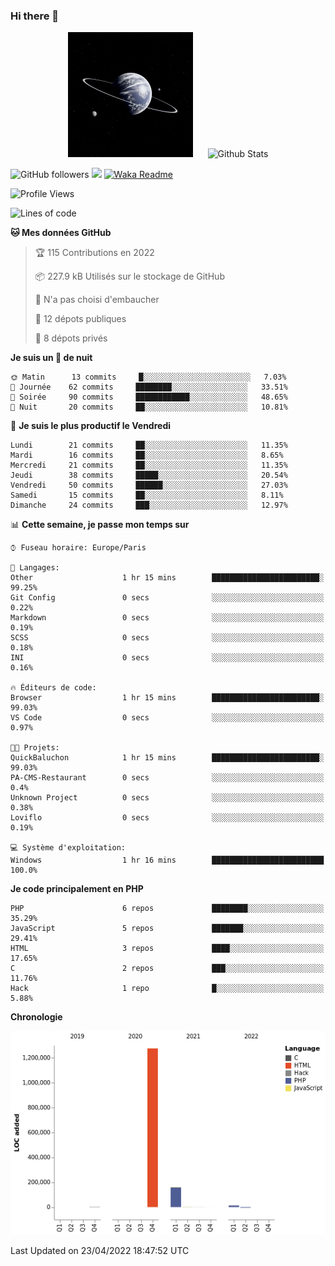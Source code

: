 ### Hi there 👋

<p align="center">
  <img src="https://github.com/Loviflo/Loviflo/blob/main/img/portrait.jpg" alt="Loviflo" height="200" style="margin-right: 20px"/>
  <img src="https://github-readme-stats.vercel.app/api?username=Loviflo&show_icons=true&theme=graywhite" alt="Github Stats" />
</p>

![GitHub followers](https://img.shields.io/github/followers/Loviflo?label=Follow&style=social)
![](https://visitor-badge.glitch.me/badge?page_id=Loviflo.Loviflo)
[![Waka Readme](https://github.com/Loviflo/Loviflo/actions/workflows/update-stats.yml/badge.svg)](https://github.com/Loviflo/Loviflo/actions/workflows/update-stats.yml)

<!--START_SECTION:waka-->
![Profile Views](http://img.shields.io/badge/Vues%20du%20profil-67-blue)

![Lines of code](https://img.shields.io/badge/Depuis%20Hello%20World%2C%20j%27ai%20%C3%A9crit-1%20Million%20Lignes%20de%20code-blue)

**🐱 Mes données GitHub** 

> 🏆 115 Contributions en 2022
 > 
> 📦 227.9 kB Utilisés sur le stockage de GitHub 
 > 
> 🚫 N'a pas choisi d'embaucher
 > 
> 📜 12 dépots publiques 
 > 
> 🔑 8 dépots privés  
 > 
**Je suis un 🦉 de nuit** 

```text
🌞 Matin      13 commits     █░░░░░░░░░░░░░░░░░░░░░░░░   7.03% 
🌆 Journée    62 commits     ████████░░░░░░░░░░░░░░░░░   33.51% 
🌃 Soirée     90 commits     ████████████░░░░░░░░░░░░░   48.65% 
🌙 Nuit       20 commits     ██░░░░░░░░░░░░░░░░░░░░░░░   10.81%

```
📅 **Je suis le plus productif le Vendredi** 

```text
Lundi        21 commits     ██░░░░░░░░░░░░░░░░░░░░░░░   11.35% 
Mardi        16 commits     ██░░░░░░░░░░░░░░░░░░░░░░░   8.65% 
Mercredi     21 commits     ██░░░░░░░░░░░░░░░░░░░░░░░   11.35% 
Jeudi        38 commits     █████░░░░░░░░░░░░░░░░░░░░   20.54% 
Vendredi     50 commits     ██████░░░░░░░░░░░░░░░░░░░   27.03% 
Samedi       15 commits     ██░░░░░░░░░░░░░░░░░░░░░░░   8.11% 
Dimanche     24 commits     ███░░░░░░░░░░░░░░░░░░░░░░   12.97%

```


📊 **Cette semaine, je passe mon temps sur** 

```text
⌚︎ Fuseau horaire: Europe/Paris

💬 Langages: 
Other                    1 hr 15 mins        ████████████████████████░   99.25% 
Git Config               0 secs              ░░░░░░░░░░░░░░░░░░░░░░░░░   0.22% 
Markdown                 0 secs              ░░░░░░░░░░░░░░░░░░░░░░░░░   0.19% 
SCSS                     0 secs              ░░░░░░░░░░░░░░░░░░░░░░░░░   0.18% 
INI                      0 secs              ░░░░░░░░░░░░░░░░░░░░░░░░░   0.16%

🔥 Éditeurs de code: 
Browser                  1 hr 15 mins        ████████████████████████░   99.03% 
VS Code                  0 secs              ░░░░░░░░░░░░░░░░░░░░░░░░░   0.97%

🐱‍💻 Projets: 
QuickBaluchon            1 hr 15 mins        ████████████████████████░   99.03% 
PA-CMS-Restaurant        0 secs              ░░░░░░░░░░░░░░░░░░░░░░░░░   0.4% 
Unknown Project          0 secs              ░░░░░░░░░░░░░░░░░░░░░░░░░   0.38% 
Loviflo                  0 secs              ░░░░░░░░░░░░░░░░░░░░░░░░░   0.19%

💻 Système d'exploitation: 
Windows                  1 hr 16 mins        █████████████████████████   100.0%

```

**Je code principalement en PHP** 

```text
PHP                      6 repos             ████████░░░░░░░░░░░░░░░░░   35.29% 
JavaScript               5 repos             ███████░░░░░░░░░░░░░░░░░░   29.41% 
HTML                     3 repos             ████░░░░░░░░░░░░░░░░░░░░░   17.65% 
C                        2 repos             ███░░░░░░░░░░░░░░░░░░░░░░   11.76% 
Hack                     1 repo              █░░░░░░░░░░░░░░░░░░░░░░░░   5.88%

```


**Chronologie**

![Chart not found](https://raw.githubusercontent.com/Loviflo/Loviflo/main/charts/bar_graph.png) 


 Last Updated on 23/04/2022 18:47:52 UTC
<!--END_SECTION:waka-->
